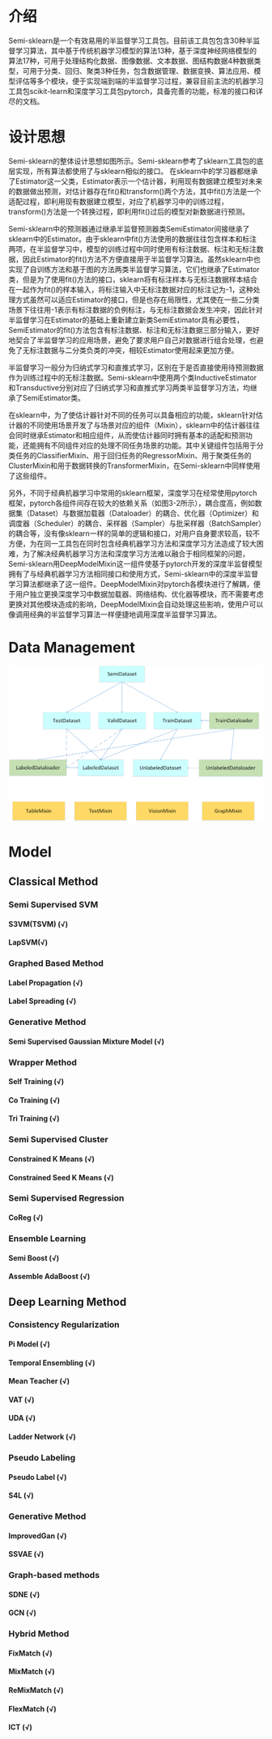 #  介绍

Semi-sklearn是一个有效易用的半监督学习工具包。目前该工具包包含30种半监督学习算法，其中基于传统机器学习模型的算法13种，基于深度神经网络模型的算法17种，可用于处理结构化数据、图像数据、文本数据、图结构数据4种数据类型，可用于分类、回归、聚类3种任务，包含数据管理、数据变换、算法应用、模型评估等多个模块，便于实现端到端的半监督学习过程，兼容目前主流的机器学习工具包scikit-learn和深度学习工具包pytorch，具备完善的功能，标准的接口和详尽的文档。


#  设计思想

Semi-sklearn的整体设计思想如图所示。Semi-sklearn参考了sklearn工具包的底层实现，所有算法都使用了与sklearn相似的接口。 在sklearn中的学习器都继承了Estimator这一父类，Estimator表示一个估计器，利用现有数据建立模型对未来的数据做出预测，对估计器存在fit()和transform()两个方法，其中fit()方法是一个适配过程，即利用现有数据建立模型，对应了机器学习中的训练过程，transform()方法是一个转换过程，即利用fit()过后的模型对新数据进行预测。

Semi-sklearn中的预测器通过继承半监督预测器类SemiEstimator间接继承了sklearn中的Estimator。由于sklearn中fit()方法使用的数据往往包含样本和标注两项，在半监督学习中，模型的训练过程中同时使用有标注数据、标注和无标注数据，因此Estimator的fit()方法不方便直接用于半监督学习算法。虽然sklearn中也实现了自训练方法和基于图的方法两类半监督学习算法，它们也继承了Estimator类，但是为了使用fit()方法的接口，sklearn将有标注样本与无标注数据样本结合在一起作为fit()的样本输入，将标注输入中无标注数据对应的标注记为-1，这种处理方式虽然可以适应Estimator的接口，但是也存在局限性，尤其使在一些二分类场景下往往用-1表示有标注数据的负例标注，与无标注数据会发生冲突，因此针对半监督学习在Estimator的基础上重新建立新类SemiEstimator具有必要性，SemiEstimator的fit()方法包含有标注数据、标注和无标注数据三部分输入，更好地契合了半监督学习的应用场景，避免了要求用户自己对数据进行组合处理，也避免了无标注数据与二分类负类的冲突，相较Estimator使用起来更加方便。

半监督学习一般分为归纳式学习和直推式学习，区别在于是否直接使用待预测数据作为训练过程中的无标注数据。Semi-sklearn中使用两个类InductiveEstimator和Transductive分别对应了归纳式学习和直推式学习两类半监督学习方法，均继承了SemiEstimator类。

在sklearn中，为了使估计器针对不同的任务可以具备相应的功能，sklearn针对估计器的不同使用场景开发了与场景对应的组件（Mixin），sklearn中的估计器往往会同时继承Estimator和相应组件，从而使估计器同时拥有基本的适配和预测功能，还能拥有不同组件对应的处理不同任务场景的功能。其中关键组件包括用于分类任务的ClassifierMixin、用于回归任务的RegressorMixin、用于聚类任务的ClusterMixin和用于数据转换的TransformerMixin，在Semi-sklearn中同样使用了这些组件。

另外，不同于经典机器学习中常用的sklearn框架，深度学习在经常使用pytorch框架，pytorch各组件间存在较大的依赖关系（如图3-2所示），耦合度高，例如数据集（Dataset）与数据加载器（Dataloader）的耦合、优化器（Optimizer）和调度器（Scheduler）的耦合、采样器（Sampler）与批采样器（BatchSampler）的耦合等，没有像sklearn一样的简单的逻辑和接口，对用户自身要求较高，较不方便，为在同一工具包在同时包含经典机器学习方法和深度学习方法造成了较大困难，为了解决经典机器学习方法和深度学习方法难以融合于相同框架的问题，Semi-sklearn用DeepModelMixin这一组件使基于pytorch开发的深度半监督模型拥有了与经典机器学习方法相同接口和使用方式，Semi-sklearn中的深度半监督学习算法都继承了这一组件。DeepModelMixin对pytorch各模块进行了解耦，便于用户独立更换深度学习中数据加载器、网络结构、优化器等模块，而不需要考虑更换对其他模块造成的影响，DeepModelMixin会自动处理这些影响，使用户可以像调用经典的半监督学习算法一样便捷地调用深度半监督学习算法。

#  Data Management

![Dataset](./Imgs/Dataset.png)

#  Model



##  Classical  Method



###  Semi Supervised SVM



####  S3VM(TSVM) (√)



#### LapSVM(√)



###  Graphed Based Method



####  Label Propagation (√)



####  Label Spreading (√)



### Generative Method



####  Semi Supervised Gaussian Mixture Model (√)



###  Wrapper Method 



#### Self Training (√)



####  Co Training (√)



####  Tri Training (√)



###  Semi Supervised Cluster



#### Constrained K Means (√)



#### Constrained Seed K Means (√)



###  Semi Supervised Regression



####  CoReg (√)



###  Ensemble Learning



####  Semi Boost (√)



####  Assemble AdaBoost (√)



## Deep Learning Method



###  Consistency Regularization



####  Pi Model (√)



####  Temporal Ensembling (√)



#### Mean Teacher (√)



####  VAT (√)



####  UDA (√)



####  Ladder Network (√)



###  Pseudo Labeling



####  Pseudo Label (√)



####  S4L (√)



###  Generative Method



####  ImprovedGan (√)



####  SSVAE (√)



### Graph-based methods



####  SDNE (√)



####  GCN (√)



###  Hybrid Method



####  FixMatch (√)



####  MixMatch (√)



####  ReMixMatch (√)



#### FlexMatch (√)



####  ICT (√)

















